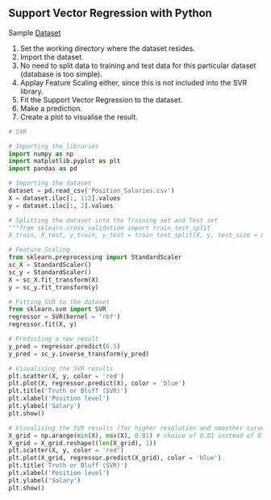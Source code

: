 ## Support Vector Regression with Python 
Sample [Dataset](https://github.com/vgorbic1/data-science/blob/master/Machine%20Learning/Sample%20Data/Position_Salaries.csv)
1. Set the working directory where the dataset resides.
2. Import the dataset.
3. No need to split data to training and test data for this particular dataset (database is too simple).
4. Applay Feature Scaling either, since this is not included into the SVR library. 
5. Fit the Support Vector Regression to the dataset.
6. Make a prediction.
7. Create a plot to visualise the result.
```python
# SVR

# Importing the libraries
import numpy as np
import matplotlib.pyplot as plt
import pandas as pd

# Importing the dataset
dataset = pd.read_csv('Position_Salaries.csv')
X = dataset.iloc[:, 1:2].values
y = dataset.iloc[:, 2].values

# Splitting the dataset into the Training set and Test set
"""from sklearn.cross_validation import train_test_split
X_train, X_test, y_train, y_test = train_test_split(X, y, test_size = 0.2, random_state = 0)"""

# Feature Scaling
from sklearn.preprocessing import StandardScaler
sc_X = StandardScaler()
sc_y = StandardScaler()
X = sc_X.fit_transform(X)
y = sc_y.fit_transform(y)

# Fitting SVR to the dataset
from sklearn.svm import SVR
regressor = SVR(kernel = 'rbf')
regressor.fit(X, y)

# Predicting a new result
y_pred = regressor.predict(6.5)
y_pred = sc_y.inverse_transform(y_pred)

# Visualising the SVR results
plt.scatter(X, y, color = 'red')
plt.plot(X, regressor.predict(X), color = 'blue')
plt.title('Truth or Bluff (SVR)')
plt.xlabel('Position level')
plt.ylabel('Salary')
plt.show()

# Visualising the SVR results (for higher resolution and smoother curve)
X_grid = np.arange(min(X), max(X), 0.01) # choice of 0.01 instead of 0.1 step because the data is feature scaled
X_grid = X_grid.reshape((len(X_grid), 1))
plt.scatter(X, y, color = 'red')
plt.plot(X_grid, regressor.predict(X_grid), color = 'blue')
plt.title('Truth or Bluff (SVR)')
plt.xlabel('Position level')
plt.ylabel('Salary')
plt.show()
```
